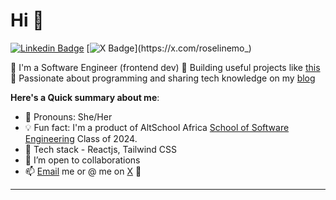# Hi 👋

[![Linkedin Badge](https://img.shields.io/badge/roselinemo-blue?style=for-the-badge&logo=Linkedin&logoColor=white&link=https://www.linkedin.com/in/roselinemo)](https://www.linkedin.com/in/roselinemo) [![X Badge](https://img.shields.io/badge/-@roselinemo_-1ca0f1?style=for-the-badge&logo=x&logoColor=white&link=https://x.com/roselinemo_)](https://x.com/roselinemo_)

💎 I'm a Software Engineer (frontend dev) 🌟 Building useful projects like [this](https://www.will-be-there.vercel.app) 🌸 Passionate about programming and sharing tech knowledge on my [blog](https://www.roselinemo.com/blog)


**Here's a Quick summary about me**:

- 🌸 Pronouns: She/Her
- 💡 Fun fact: I'm a product of AltSchool Africa [School of Software Engineering](https://altschoolafrica.com/schools/engineering) Class of 2024.
- 💎 Tech stack - Reactjs, Tailwind CSS 
- 🤝 I’m open to collaborations 
- 📫 [Email](mailto:roselinmorenikejic@gmail.com) me or @ me on [X](https://x.com/roselinemo_) 🤝

---
